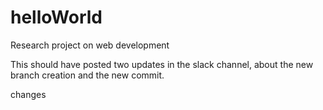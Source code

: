 # helloWorld
Research project on web development

This should have posted two updates in the slack channel, about the new branch creation and the new commit.

changes 
